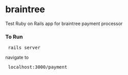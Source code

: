 
# braintree
Test Ruby on Rails app for braintree payment processor

### To Run
<pre> rails server </pre>
navigate to <pre> localhost:3000/payment </pre>
